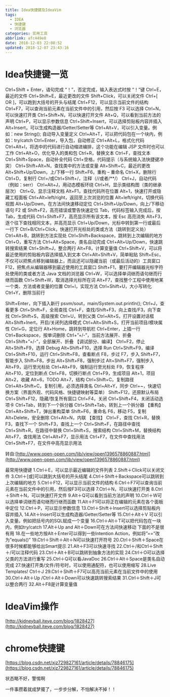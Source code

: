 ```yaml
---
title: Idea快捷键及IdeaVim
tags:
  - IDEA
  - 快捷键
  - 浏览器
categories: 实用工具
abbrlink: afc449e8
date: 2018-12-03 22:08:52
updated: 2018-12-07 23:43:16
---
```

# Idea快捷键一览
 Ctrl+Shift + Enter，语句完成
 “！”，否定完成，输入表达式时按 “！”键
 Ctrl+E，最近的文件
 Ctrl+Shift+E，最近更改的文件
 Shift+Click，可以关闭文件
 Ctrl+[ OR ]，可以跑到大括号的开头与结尾
 Ctrl+F12，可以显示当前文件的结构
 Ctrl+F7，可以查询当前元素在当前文件中的引用，然后按 F3 可以选择
 Ctrl+N，可以快速打开类
 Ctrl+Shift+N，可以快速打开文件
 Alt+Q，可以看到当前方法的声明
 Ctrl+P，可以显示参数信息
 Ctrl+Shift+Insert，可以选择剪贴板内容并插入
 Alt+Insert，可以生成构造器/Getter/Setter等
 Ctrl+Alt+V，可以引入变量。例如：new String(); 自动导入变量定义
 Ctrl+Alt+T，可以把代码包在一个块内，例如：try/catch
 Ctrl+Enter，导入包，自动修正
 Ctrl+Alt+L，格式化代码
 Ctrl+Alt+I，将选中的代码进行自动缩进编排，这个功能在编辑 JSP 文件时也可以工作
 Ctrl+Alt+O，优化导入的类和包
 Ctrl+R，替换文本
 Ctrl+F，查找文本
 Ctrl+Shift+Space，自动补全代码
 Ctrl+空格，代码提示（与系统输入法快捷键冲突）
 Ctrl+Shift+Alt+N，查找类中的方法或变量
 Alt+Shift+C，最近的更改
 Alt+Shift+Up/Down，上/下移一行
 Shift+F6，重构 – 重命名
 Ctrl+X，删除行
 Ctrl+D，复制行
 Ctrl+/或Ctrl+Shift+/，注释（//或者/**/）
 Ctrl+J，自动代码（例如：serr）
 Ctrl+Alt+J，用动态模板环绕
 Ctrl+H，显示类结构图（类的继承层次）
 Ctrl+Q，显示注释文档
 Alt+F1，查找代码所在位置
 Alt+1，快速打开或隐藏工程面板
 Ctrl+Alt+left/right，返回至上次浏览的位置
 Alt+left/right，切换代码视图
 Alt+Up/Down，在方法间快速移动定位
 Ctrl+Shift+Up/Down，向上/下移动语句
 F2 或 Shift+F2，高亮错误或警告快速定位
 Tab，代码标签输入完成后，按 Tab，生成代码
 Ctrl+Shift+F7，高亮显示所有该文本，按 Esc 高亮消失
 Alt+F3，逐个往下查找相同文本，并高亮显示
 Ctrl+Up/Down，光标中转到第一行或最后一行下
 Ctrl+B/Ctrl+Click，快速打开光标处的类或方法（跳转到定义处）
 Ctrl+Alt+B，跳转到方法实现处
 Ctrl+Shift+Backspace，跳转到上次编辑的地方
 Ctrl+O，重写方法
 Ctrl+Alt+Space，类名自动完成
 Ctrl+Alt+Up/Down，快速跳转搜索结果
 Ctrl+Shift+J，整合两行
 Alt+F8，计算变量值
 Ctrl+Shift+V，可以将最近使用的剪贴板内容选择插入到文本
 Ctrl+Alt+Shift+V，简单粘贴
 Shift+Esc，不仅可以把焦点移到编辑器上，而且还可以隐藏当前（或最后活动的）工具窗口
 F12，把焦点从编辑器移到最近使用的工具窗口
 Shift+F1，要打开编辑器光标字符处使用的类或者方法 Java 文档的浏览器
 Ctrl+W，可以选择单词继而语句继而行继而函数
 Ctrl+Shift+W，取消选择光标所在词
 Alt+F7，查找整个工程中使用地某一个类、方法或者变量的位置
 Ctrl+I，实现方法
 Ctrl+Shift+U，大小写转化
 Ctrl+Y，删除当前行
 
 
 Shift+Enter，向下插入新行
 psvm/sout，main/System.out.println(); Ctrl+J，查看更多
 Ctrl+Shift+F，全局查找
 Ctrl+F，查找/Shift+F3，向上查找/F3，向下查找
 Ctrl+Shift+S，高级搜索
 Ctrl+U，转到父类
 Ctrl+Alt+S，打开设置对话框
 Alt+Shift+Inert，开启/关闭列选择模式
 Ctrl+Alt+Shift+S，打开当前项目/模块属性
 Ctrl+G，定位行
 Alt+Home，跳转到导航栏
 Ctrl+Enter，上插一行
 Ctrl+Backspace，按单词删除
 Ctrl+”+/-”，当前方法展开、折叠
 Ctrl+Shift+”+/-”，全部展开、折叠
 【调试部分、编译】
 Ctrl+F2，停止
 Alt+Shift+F9，选择 Debug
 Alt+Shift+F10，选择 Run
 Ctrl+Shift+F9，编译
 Ctrl+Shift+F10，运行
 Ctrl+Shift+F8，查看断点
 F8，步过
 F7，步入
 Shift+F7，智能步入
 Shift+F8，步出
 Alt+Shift+F8，强制步过
 Alt+Shift+F7，强制步入
 Alt+F9，运行至光标处
 Ctrl+Alt+F9，强制运行至光标处
 F9，恢复程序
 Alt+F10，定位到断点
 Ctrl+F8，切换行断点
 Ctrl+F9，生成项目
 Alt+1，项目
 Alt+2，收藏
 Alt+6，TODO
 Alt+7，结构
 Ctrl+Shift+C，复制路径
 Ctrl+Alt+Shift+C，复制引用，必须选择类名
 Ctrl+Alt+Y，同步
 Ctrl+~，快速切换方案（界面外观、代码风格、快捷键映射等菜单）
 Shift+F12，还原默认布局
 Ctrl+Shift+F12，隐藏/恢复所有窗口
 Ctrl+F4，关闭
 Ctrl+Shift+F4，关闭活动选项卡
 Ctrl+Tab，转到下一个拆分器
 Ctrl+Shift+Tab，转到上一个拆分器
 【重构】
 Ctrl+Alt+Shift+T，弹出重构菜单
 Shift+F6，重命名
 F6，移动
 F5，复制
 Alt+Delete，安全删除
 Ctrl+Alt+N，内联
 【查找】
 Ctrl+F，查找
 Ctrl+R，替换
 F3，查找下一个
 Shift+F3，查找上一个
 Ctrl+Shift+F，在路径中查找
 Ctrl+Shift+R，在路径中替换
 Ctrl+Shift+S，搜索结构
 Ctrl+Shift+M，替换结构
 Alt+F7，查找用法
 Ctrl+Alt+F7，显示用法
 Ctrl+F7，在文件中查找用法
 Ctrl+Shift+F7，在文件中高亮显示用法
 
 转自:[http://www.open-open.com/lib/view/open1396578860887.html](http://www.open-open.com/lib/view/open1396578860887.html)
 
  
 最常用快捷键
 1.Ctrl＋E，可以显示最近编辑的文件列表
 2.Shift＋Click可以关闭文件
 3.Ctrl＋[或]可以跳到大括号的开头结尾
 4.Ctrl＋Shift＋Backspace可以跳转到上次编辑的地方
 5.Ctrl＋F12，可以显示当前文件的结构
 6.Ctrl＋F7可以查询当前元素在当前文件中的引用，然后按F3可以选择
 7.Ctrl＋N，可以快速打开类
 8.Ctrl＋Shift＋N，可以快速打开文件
 9.Alt＋Q可以看到当前方法的声明
 10.Ctrl＋W可以选择单词继而语句继而行继而函数
 11.Alt＋F1可以将正在编辑的元素在各个面板中定位
 12.Ctrl＋P，可以显示参数信息
 13.Ctrl＋Shift＋Insert可以选择剪贴板内容并插入
 14.Alt＋Insert可以生成构造器/Getter/Setter等
 15.Ctrl＋Alt＋V 可以引入变量。例如把括号内的SQL赋成一个变量
 16.Ctrl＋Alt＋T可以把代码包在一块内，例如try/catch
 17.Alt＋Up and Alt＋Down可在方法间快速移动
 下面的不是很有用
 18.在一些地方按Alt＋Enter可以得到一些Intention Action，例如将”==”改为”equals()”
 19.Ctrl＋Shift＋Alt＋N可以快速打开符号
 20.Ctrl＋Shift＋Space在很多时候都能够给出Smart提示
 21.Alt＋F3可以快速寻找
 22.Ctrl＋/和Ctrl＋Shift＋/可以注释代码
 23.Ctrl＋Alt＋B可以跳转到抽象方法的实现
 24.Ctrl＋O可以选择父类的方法进行重写
 25.Ctrl＋Q可以看JavaDoc
 26.Ctrl＋Alt＋Space是类名自动完成
 27.快速打开类/文件/符号时，可以使用通配符，也可以使用缩写
 28.Live Templates! Ctrl＋J
 29.Ctrl＋Shift＋F7可以高亮当前元素在当前文件中的使用
 30.Ctrl＋Alt＋Up /Ctrl＋Alt＋Down可以快速跳转搜索结果
 31.Ctrl＋Shift＋J可以整合两行
 32.Alt＋F8是计算变量值
 
 
 # IdeaVim操作
 
 [http://kidneyball.iteye.com/blog/1828427](http://kidneyball.iteye.com/blog/1828427)
 
 # chrome快捷键
 
 
[https://blog.csdn.net/xjz729827161/article/details/78846175](https://blog.csdn.net/xjz729827161/article/details/78846175)

状态略不好，警惕啊  

一件事攒着就成梦魇了，一步步分解，不怕解决不掉！！